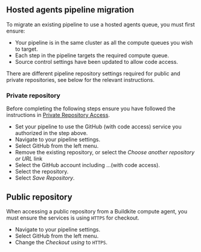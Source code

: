 ## Hosted agents pipeline migration

To migrate an existing pipeline to use a hosted agents queue, you must first ensure:

- Your pipeline is in the same cluster as all the compute queues you wish to target.
- Each step in the pipeline targets the required compute queue.
- Source control settings have been updated to allow code access.

There are different pipeline repository settings required for public and private repositories, see below for the relevant instructions.

### Private repository

Before completing the following steps ensure you have followed the instructions in [Private Repository Access](/docs/buildkite-compute/source-control#compute-code-access-private-repositories).

- Set your pipeline to use the GitHub (with code access) service you authorized in the step above.
- Navigate to your pipeline settings.
- Select GitHub from the left menu.  
- Remove the existing repository, or select the _Choose another repository or URL_ link
- Select the GitHub account including ...(with code access).
- Select the repository.
- Select _Save Repository_.

## Public repository

When accessing a public repository from a Buildkite compute agent, you must ensure the services is using `HTTPS` for checkout.

- Navigate to your pipeline settings.
- Select GitHub from the left menu.  
- Change the _Checkout using_ to `HTTPS`.
